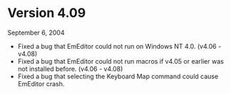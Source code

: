 # Version 4.09

September 6, 2004

- Fixed a bug that EmEditor could not run on Windows NT 4.0. (v4.06 - v4.08)
- Fixed a bug that EmEditor could not run macros if v4.05 or earlier was not installed before. (v4.06 - v4.08)
- Fixed a bug that selecting the Keyboard Map command could cause EmEditor crash.
